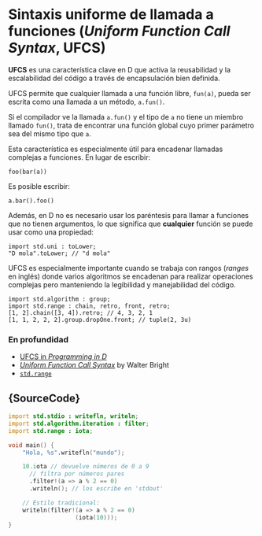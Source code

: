# Sintaxis uniforme de llamada a funciones (*Uniform Function Call Syntax*, UFCS)

**UFCS** es una característica clave en D que activa la reusabilidad y la
escalabilidad del código a través de encapsulación bien definida.

UFCS permite que cualquier llamada a una función libre, `fun(a)`, pueda ser
escrita como una llamada a un método, `a.fun()`.

Si el compilador ve la llamada `a.fun()` y el tipo de `a` no tiene un miembro
llamado `fun()`, trata de encontrar una función global cuyo primer parámetro
sea del mismo tipo que `a`.

Esta característica es especialmente útil para encadenar llamadas complejas
a funciones. En lugar de escribir:

    foo(bar(a))

Es posible escribir:

    a.bar().foo()

Además, en D no es necesario usar los paréntesis para llamar a funciones
que no tienen argumentos, lo que significa que **cualquier** función se
puede usar como una propiedad:

    import std.uni : toLower;
    "D mola".toLower; // "d mola"

UFCS es especialmente importante cuando se trabaja con rangos (*ranges* en
inglés) donde varios algoritmos se encadenan para realizar operaciones
complejas pero manteniendo la legibilidad y manejabilidad del código.

    import std.algorithm : group;
    import std.range : chain, retro, front, retro;
    [1, 2].chain([3, 4]).retro; // 4, 3, 2, 1
    [1, 1, 2, 2, 2].group.dropOne.front; // tuple(2, 3u)

### En profundidad

- [UFCS in _Programming in D_](http://ddili.org/ders/d.en/ufcs.html)
- [_Uniform Function Call Syntax_](http://www.drdobbs.com/cpp/uniform-function-call-syntax/232700394) by Walter Bright
- [`std.range`](http://dlang.org/phobos/std_range.html)

## {SourceCode}

```d
import std.stdio : writefln, writeln;
import std.algorithm.iteration : filter;
import std.range : iota;

void main() {
    "Hola, %s".writefln("mundo");

    10.iota // devuelve números de 0 a 9
      // filtra por números pares
      .filter!(a => a % 2 == 0)
      .writeln(); // los escribe en 'stdout'

    // Estilo tradicional:
    writeln(filter!(a => a % 2 == 0)
                   (iota(10)));
}
```

